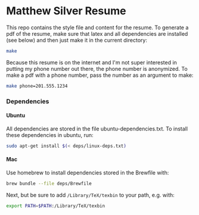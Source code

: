 Matthew Silver Resume
====================

This repo contains the style file and content for the resume. To generate a pdf of the resume, make sure that latex and all dependencies are installed (see below) and then just make it in the current directory:

```bash
make
```

Because this resume is on the internet and I'm not super interested in putting my phone number out there, the phone number is anonymized. To make a pdf with a phone number, pass the number as an argument to make:

```bash
make phone=201.555.1234
```


### Dependencies

#### Ubuntu
All dependencies are stored in the file ubuntu-dependencies.txt. To install these dependencies in ubuntu, run:

```bash
sudo apt-get install $(< deps/linux-deps.txt)
```

#### Mac
Use homebrew to install dependencies stored in the Brewfile with:

```bash
brew bundle --file deps/Brewfile
```

Next, but be sure to add `/Library/TeX/texbin` to your path, e.g. with:

```bash
export PATH=$PATH:/Library/TeX/texbin
```

